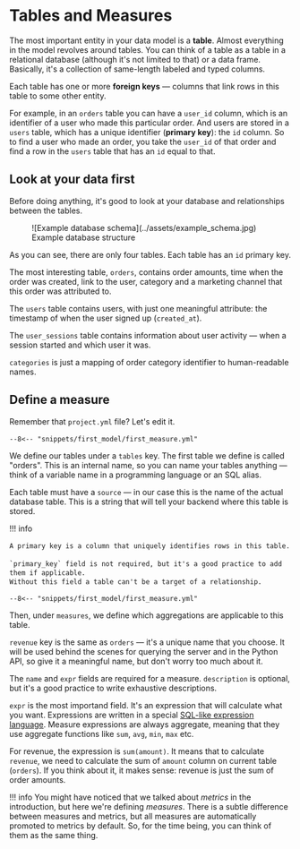 # Tables and Measures

The most important entity in your data model is a __table__. Almost everything in the model
revolves around tables. You can think of a table as a table in a relational database
(although it's not limited to that) or a data frame. Basically, it's a collection of
same-length labeled and typed columns.

Each table has one or more __foreign keys__ — columns that link rows in this table to
some other entity.

For example, in an `orders` table you can have a `user_id` column, which is an identifier
of a user who made this particular order. And users are stored in a `users` table, which
has a unique identifier (__primary key__): the `id` column. So to find a user who made
an order, you take the `user_id` of that order and find a row in the `users` table that
has an `id` equal to that.


## Look at your data first

Before doing anything, it's good to look at your database and relationships between the
tables.

<figure markdown>
  ![Example database schema](../assets/example_schema.jpg)
  <figcaption>Example database structure</figcaption>
</figure>

As you can see, there are only four tables. Each table has an `id` primary key.

The most interesting table, `orders`, contains order amounts, time when the order was
created, link to the user, category and a marketing channel that this order was
attributed to.

The `users` table contains users, with just one meaningful attribute: the timestamp of
when the user signed up (`created_at`).

The `user_sessions` table contains information about user activity — when a session
started and which user it was.

`categories` is just a mapping of order category identifier to human-readable names.


## Define a measure

Remember that `project.yml` file? Let's edit it.

```{ .yaml title=project.yml hl_lines="5 6 7 8" }
--8<-- "snippets/first_model/first_measure.yml"
```

We define our tables under a `tables` key. The first table we define is called "orders".
This is an internal name, so you can name your tables anything — think of a variable
name in a programming language or an SQL alias.

Each table must have a `source` — in our case this is the name of the actual database
table. This is a string that will tell your backend where this table is stored.

!!! info

    A primary key is a column that uniquely identifies rows in this table.

    `primary_key` field is not required, but it's a good practice to add them if applicable.
    Without this field a table can't be a target of a relationship.

```{ .yaml title=project.yml hl_lines="9 10 11 12 13" }
--8<-- "snippets/first_model/first_measure.yml"
```

Then, under `measures`, we define which aggregations are applicable to this table.

`revenue` key is the same as `orders` — it's a unique name that you choose. It will be
used behind the scenes for querying the server and in the Python API, so give it a
meaningful name, but don't worry too much about it.

The `name` and `expr` fields are required for a measure. `description` is optional, but
it's a good practice to write exhaustive descriptions.

`expr` is the most importand field. It's an expression that will calculate what you want.
Expressions are written in a special
[SQL-like expression language](../reference/expression_language.md).
Measure expressions are always aggregate, meaning that they use aggregate functions like
`sum`, `avg`, `min`, `max` etc.

For revenue, the expression is `sum(amount)`. It means that to calculate `revenue`, we
need to calculate the sum of `amount` column on current table (`orders`). If you think
about it, it makes sense: revenue is just the sum of order amounts.

!!! info
    You might have noticed that we talked about _metrics_ in the introduction, but here we're
    defining _measures_. There is a subtle difference between measures and metrics, but
    all measures are automatically promoted to metrics by default. So, for the time being,
    you can think of them as the same thing.
